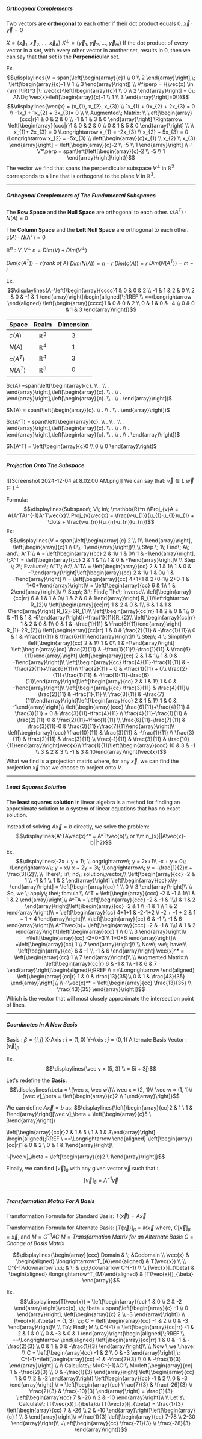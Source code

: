##### Orthogonal Complements

Two vectors are **orthogonal** to each other if their dot product equals 0.
$\vec x · \vec y = 0$

$X = \{\vec x_{1},\; \vec x_{2},\; \dots,\; \vec x_{n}\}$
$X^\perp = \{\vec y_{1},\; \vec y_{2},\; \dots,\; \vec y_{m}\}$
If the dot product of every vector in a set, with every other vector in another set, results in 0, then we can say that that set is the **Perpendicular** set.

Ex.
$$\displaylines{V = span(\left[\begin{array}{c}1 \\ 0 \\ 2 \end{array}\right],\; \left[\begin{array}{c}-1 \\ 1 \\ 3 \end{array}\right]) \\
V^\perp = \{\vec{x} \in {\rm I\!R}^3 |\; \vec{x}·\left[\begin{array}{c}1 \\ 0 \\ 2 \end{array}\right] = 0\; AND\; \vec{x}·\left[\begin{array}{c}-1 \\ 1 \\ 3 \end{array}\right]=0\}}$$
$$\displaylines{\vec{x} = (x_{1}, x_{2}, x_{3}) \\
1x_{1} + 0x_{2} + 2x_{3} = 0 \\
-1x_1 + 1x_{2} + 3x_{3}= 0 \\ \\ Augmented\; Matrix: \\
\left[\begin{array}{ccc|r}1 & 0 & 2 & 0 \\ -1 & 1 & 3 & 0 \end{array}\right] \Rightarrow \left[\begin{array}{ccc|r}1 & 0 & 2 & 0 \\ 0 & 1 & 5 & 0 \end{array}\right] \\ \\
x_{1}+ 2x_{3} = 0 \Longrightarrow x_{1} = -2x_{3} \\ x_{2} + 5x_{3} = 0 \Longrightarrow x_{2} = -5x_{3} \\
\left[\begin{array}{c}x_{1} \\ x_{2} \\ x_{3} \end{array}\right] = \left[\begin{array}{c}-2 \\ -5 \\ 1 \end{array}\right] \\
∴ V^\perp = span\left(\left[\begin{array}{c}-2 \\ -5 \\ 1 \end{array}\right]\right)}$$
	The vector we find that spans the perpendicular subspace $V^\perp$ in $\mathbb{R}^3$ corresponds to a line that is orthogonal to the plane $V$ in $\mathbb{R}^3$. 


---

##### Orthogonal Complements of The Fundamental Subspaces

The **Row Space** and the **Null Space** are orthogonal to each other. 
$c(A^T) · N(A) = 0$

The **Column Space** and the **Left Null Space** are orthogonal to each other.
$c(A)·N(A^T)=0$

$\mathbb{R}^n : V, V^\perp$ 
$n = Dim(V)+Dim(V^\perp)$

$Dim(c(A^T)) = r(rank\; of\; A)$
$Dim(N(A)) = n - r$
$Dim(c(A)) = r$
$Dim(N(A^T)) = m - r$

Ex.
$$\displaylines{A=\left[\begin{array}{cccc}1 & 0 & 0 & 2 \\ -1 & 1 & 2 & 0 \\ 2 & 0 & -1 & 1 \end{array}\right]\begin{aligned}\;RREF \\ ==\Longrightarrow \end{aligned} \left[\begin{array}{cccc}1 & 0 & 0 & 2 \\ 0 & 1 & 0 & -4 \\ 0 & 0 & 1 & 3 \end{array}\right]}$$

| Space    | Realm                           | Dimension          |
| -------- | ------------------------------- | ------------------ |
| $c(A)$   | <center>$\mathbb{R}^3$</center> | <center>3</center> |
| $N(A)$   | <center>$\mathbb{R}^4$</center> | <center>1</center> |
| $c(A^T)$ | <center>$\mathbb{R}^4$</center> | <center>3</center> |
| $N(A^T)$ | <center>$\mathbb{R}^3$</center> | <center>0</center> |
$c(A) =span(\left[\begin{array}{c}. \\ . \\ . \end{array}\right],\left[\begin{array}{c}. \\ . \\ . \end{array}\right],\left[\begin{array}{c}. \\ . \\ . \end{array}\right])$

$N(A) = span(\left[\begin{array}{c}. \\ . \\ . \\ . \end{array}\right])$

$c(A^T) = span(\left[\begin{array}{c}. \\ . \\ . \\ . \end{array}\right],\left[\begin{array}{c}. \\ . \\ . \\ . \end{array}\right],\left[\begin{array}{c}. \\ . \\ . \\ . \end{array}\right])$

$N(A^T) = \left[\begin{array}{c}0 \\ 0 \\ 0 \end{array}\right]$


---
##### Projection Onto The Subspace
![[Screenshot 2024-12-04 at 8.02.00 AM.png]]
We can say that:
$\vec v \in L$
$\vec w \in L^\perp$


Formula:$$\displaylines{Subspace\; V\; in\; \mathbb{R}^n  \\Proj_{v}A = A(A^TA)^{-1}A^T\vec{x}\\ Proj_{v}\vec{x} = \frac{v·u_{1}}{u_{1}·u_{1}}u_{1} + \dots + \frac{v·u_{n}}{u_{n}·u_{n}}u_{n}}$$
Ex:$$\displaylines{V = span(\left[\begin{array}{c} 2 \\ 1\\ 1\end{array}\right],
\left[\begin{array}{c}1 \\ 0\\ -1\end{array}\right])\\ \\
Step \; 1\; Find\; A\; and\; A^T:\\
A = \left[\begin{array}{cc} 2 & 1\\ 1 & 0\\ 1 & -1\end{array}\right], 
\;A^T = \left[\begin{array}{cc} 2 & 1 & 1\\ 1 & 0 & -1\end{array}\right]\\ \\
Step \; 2\; Evaluate\; A^T\; A:\\
A^TA = \left[\begin{array}{cc} 2 & 1 & 1\\ 1 & 0 & -1\end{array}\right]\left[\begin{array}{cc} 2 & 1\\ 1 & 0\\ 1 & -1\end{array}\right] \\
= \left[\begin{array}{cc} 4+1+1 & 2+0-1\\ 2+0-1 & 1+0+1\end{array}\right]\\
= \left[\begin{array}{cc} 6 & 1\\ 1 & 2\end{array}\right]\\ \\
Step\; 3:\; Find\; The\; Inverse\\
\left[\begin{array}{cc|rr} 6 & 1 & 1 & 0\\ 1 & 2 & 0 & 1\end{array}\right] R_{1}\leftrightarrow R_{2}\\
\left[\begin{array}{cc|rr} 1 & 2 & 0 & 1\\ 6 & 1 & 1 & 0\end{array}\right] R_{2}-6R_{1}\\
\left[\begin{array}{cc|rr} 1 & 2 & 0 & 1\\ 0 & -11 & 1 & -6\end{array}\right](-\frac{1}{11})R_{2}\\
\left[\begin{array}{cc|rr} 1 & 2 & 0 & 1\\ 0 & 1 & -\frac{1}{11} & \frac{6}{11}\end{array}\right] R_{1}-2R_{2}\\
\left[\begin{array}{cc|rr} 1 & 0 & \frac{2}{11} & -\frac{1}{11}\\ 0 & 1 & -\frac{1}{11} & \frac{6}{11}\end{array}\right]\\ \\
Step\; 4:\; Simplify\\
\left[\begin{array}{cc} 2 & 1\\ 1 & 0\\ 1 & -1\end{array}\right]
\left[\begin{array}{cc} \frac{2}{11} & -\frac{1}{11}\\-\frac{1}{11} & \frac{6}{11}\end{array}\right]
\left[\begin{array}{cc} 2 & 1 & 1\\ 1 & 0 & -1\end{array}\right]\\
\left[\begin{array}{cc} \frac{4}{11}-\frac{1}{11} & -\frac{2}{11}+\frac{6}{11}\\ \frac{2}{11} + 0 & -\frac{1}{11} + 0\\ \frac{2}{11}+\frac{1}{11} & -\frac{1}{11}-\frac{6}{11}\end{array}\right]\left[\begin{array}{cc} 2 & 1 & 1\\ 1 & 0 & -1\end{array}\right]\\
\left[\begin{array}{cc} \frac{3}{11} & \frac{4}{11}\\ \frac{2}{11} & -\frac{1}{11} \\ \frac{3}{11} & -\frac{7}{11}\end{array}\right]\left[\begin{array}{cc} 2 & 1 & 1\\ 1 & 0 & -1\end{array}\right]\\
\left[\begin{array}{ccc} \frac{6}{11}+\frac{4}{11} & \frac{3}{11} + 0 & \frac{3}{11}-\frac{4}{11} \\ \frac{4}{11}-\frac{1}{11} & \frac{2}{11}-0 & \frac{2}{11}+\frac{1}{11} \\ \frac{6}{11}-\frac{7}{11} & \frac{3}{11}-0 & \frac{3}{11}+\frac{7}{11}\end{array}\right]\\
\left[\begin{array}{ccc} \frac{10}{11} & \frac{3}{11} & -\frac{1}{11} \\ \frac{3}{11} & \frac{2}{11} & \frac{3}{11} \\ \frac{-1}{11} & \frac{3}{11} & \frac{10}{11}\end{array}\right]\vec{x}\\
\frac{1}{11}\left[\begin{array}{ccc} 10 & 3 & -1 \\ 3 & 2 & 3 \\ -1 & 3 & 10\end{array}\right]\vec{x}}$$
What we find is a projection matrix where, for any $\vec x$, we can find the projection $\vec x$ that we choose to project onto $V$.


---
##### Least Squares Solution
The **least squares solution** in linear algebra is a method for finding an approximate solution to a system of linear equations that has no exact solution.

Instead of solving $A\vec x = b$ directly, we solve the problem: $$\displaylines{A^TA\vec{x}^* = A^T\vec{b}\\ or \\min_{x}||A\vec{x}-b||^2}$$
Ex.
$$\displaylines{-2x + y = 1\; \Longrightarrow\; y = 2x+1\\
-x + y = 0\; \Longrightarrow\; y = x\\
x + 2y = 3\; \Longrightarrow\; y = -\frac{1}{2}x + \frac{3}{2}\\ \\
There\; is\; no\; solution\;vector,\\
\left[\begin{array}{cc}
-2 & 1 \\ -1 & 1 \\ 1 & 2 
\end{array}\right]
\left[\begin{array}{cc}
x\\y
\end{array}\right] = 
\left[\begin{array}{cc}
1 \\ 0 \\ 3
\end{array}\right]\\ \\
So, we \; apply\; the\; fomula:\\
A^T = \left[\begin{array}{ccc}
-2 & -1 & 1\\1 & 1 & 2
\end{array}\right]\\
A^TA = \left[\begin{array}{ccc}
-2 & -1 & 1\\1 & 1 & 2
\end{array}\right]\left[\begin{array}{cc}
-2 & 1 \\ -1 & 1 \\ 1 & 2 
\end{array}\right]\\
= \left[\begin{array}{cc}
4+1+1 & -2-1+2 \\ -2 + -1 + 2 & 1 + 1 + 4 
\end{array}\right]\\
=\left[\begin{array}{cc}
6 & -1 \\ -1 & 6
\end{array}\right]\\
A^T\vec{b}= \left[\begin{array}{ccc}
-2 & -1 & 1\\1 & 1 & 2
\end{array}\right]\left[\begin{array}{cc}
1 \\ 0 \\ 3
\end{array}\right]\\
=\left[\begin{array}{cc}
-2+0+3 \\ 1+0+6
\end{array}\right]\\
=\left[\begin{array}{cc}
1 \\ 7
\end{array}\right]\\ \\
Now\; we\; have:\\
\left[\begin{array}{cc}
6 & -1 \\ -1 & 6
\end{array}\right]
\vec{x}^* = 
\left[\begin{array}{cc}
1 \\ 7
\end{array}\right]\\ \\
Augmented Matrix:\\
\left[\begin{array}{cc|r}
6 & -1 & 1\\ -1 & 6 & 7
\end{array}\right]\begin{aligned}\;RREF \\ ==\Longrightarrow \end{aligned}
\left[\begin{array}{cc|r}
1 & 0 & \frac{13}{35}\\ 0 & 1 & \frac{43}{35}
\end{array}\right]\\ \\
∴\vec{x}^* = \left[\begin{array}{cc}
\frac{13}{35} \\ \frac{43}{35}
\end{array}\right]}$$
Which is the vector that will most closely approximate the intersection point of lines.


---
##### Coordinates In A New Basis
Basis : $\beta = \{i, j\}$
X-Axis : $i = (1, 0)$
Y-Axis : $j = (0, 1$)
Alternate Basis Vector : $[\vec v]_\beta$

Ex.
$$\displaylines{\vec v = (5, 3) \\ = 5i + 3j}$$

Let's redefine the **Basis**:
$$\displaylines{\beta = \{\vec x, \vec w\}\\
\vec x = (2, 1)\\
\vec w = (1, 1)\\
[\vec v]_\beta = \left[\begin{array}{c}2 \\ 1\end{array}\right]}$$

We can define $A\vec x = b$  as:
$$\displaylines{\left[\begin{array}{cc}2 & 1 \\ 1 & 1\end{array}\right][\vec v]_\beta = \left[\begin{array}{c}5 \\ 3\end{array}\right]\\

\left[\begin{array}{cc|r}2 & 1 & 5 \\ 1 & 1 & 3\end{array}\right] \begin{aligned}\;RREF \\ ==\Longrightarrow \end{aligned} \left[\begin{array}{cc|r}1 & 0 & 2 \\ 0 & 1 & 1\end{array}\right]\\

∴[\vec v]_\beta = \left[\begin{array}{c}2 \\ 1\end{array}\right]}$$

Finally, we can find $[\vec v]_\beta$ with any given vector $\vec v$ such that :
$$[\vec{v}]_\beta = A^{-1}\vec{v}$$


---
##### Transformation Matrix For A Basis
Transformation Formula for Standard Basis:
$T(\vec{x}) = A\vec x$

Transformation Formula for Alternate Basis:
$[T(\vec{ x})]_\beta = M\vec x$ where, $C[\vec x]_\beta = \vec x$, and $M = C^{-1}AC$
$M = Transformation\; Matrix\; for\; an\; Alternate\; Basis$
$C = Change\; of\; Basis\; Matrix$

$$\displaylines{\begin{array}{ccc}
Domain & \;  &Codomain \\
\vec{x} & \begin{aligned} \longrightarrow^T_{A}\end{aligned} & T(\vec{x})  \\ \\
C^{-1}\downarrow \;\;\; & \; & \;\;\;\downarrow C^{-1} \\ \\
[\vec{x}]_{\beta} & \begin{aligned} \longrightarrow^T_{M}\end{aligned} & [T(\vec{x})]_{\beta}
\end{array}}$$


Ex.
$$\displaylines{T(\vec{x}) = \left[\begin{array}{cc}
1 & 0 \\ 2 & -2
\end{array}\right]\vec{x}, \;\;
\beta = span(\left[\begin{array}{c} -1 \\ 0 \end{array}\right],
\left[\begin{array}{c} 2 \\ -3 \end{array}\right]) \\
[\vec{x}]_{\beta} = (1, 3), \;\; C = \left[\begin{array}{cc} -1 & 2 \\ 0 & -3 \end{array}\right]\\ \\
To\; Find\; M:\\
C^{-1} = \left[\begin{array}{cc|rr} -1 & 2 & 1 & 0 \\ 0 & -3 & 0 & 1 \end{array}\right]\begin{aligned}\;RREF \\ ==\Longrightarrow \end{aligned} \left[\begin{array}{cc|rr} 1 & 0 & -1 & -\frac{2}{3} \\ 0 & 1 & 0 & -\frac{1}{3} \end{array}\right]\\ \\
Now \;we \;have: \\
C = \left[\begin{array}{cc} -1 & 2 \\ 0 & -3 \end{array}\right],\; C^{-1}=\left[\begin{array}{cc} -1 & -\frac{2}{3} \\ 0 & -\frac{1}{3} \end{array}\right] \\ \\
Calculate\; M=C^{-1}AC:\\
M=\left[\begin{array}{cc} -1 & -\frac{2}{3} \\ 0 & -\frac{1}{3} \end{array}\right]
\left[\begin{array}{cc} 1 & 0 \\ 2 & -2 \end{array}\right]
\left[\begin{array}{cc} -1 & 2 \\ 0 & -3 \end{array}\right] \\
= \left[\begin{array}{cc} \frac{7}{3} & \frac{-26}{3} \\ \frac{2}{3} & \frac{-10}{3} \end{array}\right] = \frac{1}{3} \left[\begin{array}{cc} 7 & -26 \\ 2 & -10 \end{array}\right]\\ \\
Let's\; Calculate\; [T(\vec{x})]_{\beta}:\\
[T(\vec{x})]_{\beta} = \frac{1}{3} \left[\begin{array}{cc} 7 & -26 \\ 2 & -10 \end{array}\right]\left[\begin{array}{c} 1 \\ 3 \end{array}\right]\\
=\frac{1}{3} \left[\begin{array}{cc} 7-78 \\ 2-30 \end{array}\right]\\ 
=\left[\begin{array}{cc} \frac{-71}{3} \\ \frac{-28}{3} \end{array}\right]}$$
